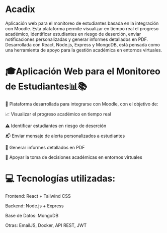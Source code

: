 ﻿# Acadix
Aplicación web para el monitoreo de estudiantes basada en la integración con Moodle. Esta plataforma permite visualizar en tiempo real el progreso académico, identificar estudiantes en riesgo de deserción, enviar notificaciones personalizadas y generar informes detallados en PDF. Desarrollada con React, Node.js, Express y MongoDB, está pensada como una herramienta de apoyo para la gestión académica en entornos virtuales.

# 🎓Aplicación Web para el Monitoreo de Estudiantes📊📚
🔗 Plataforma desarrollada para integrarse con Moodle, con el objetivo de:

📈 Visualizar el progreso académico en tiempo real

⚠️ Identificar estudiantes en riesgo de deserción

📬 Enviar mensaje de alerta personalizados a estudiantes

🧾 Generar informes detallados en PDF

🧠 Apoyar la toma de decisiones académicas en entornos virtuales

# 💻 Tecnologías utilizadas:

Frontend: React + Tailwind CSS

Backend: Node.js + Express

Base de Datos: MongoDB

Otras: EmailJS, Docker, API REST, JWT
